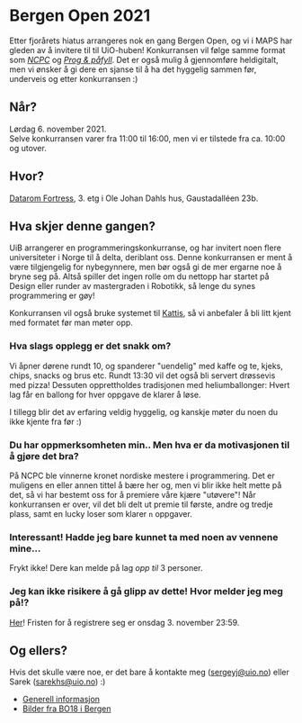 # Bergen Open 2021

Etter fjorårets hiatus arrangeres nok en gang Bergen Open, og vi i MAPS har gleden av å invitere til til UiO-huben! Konkurransen vil følge samme format som *[NCPC](https://github.com/MAPSuio/NCPC-21)* og *[Prog & påfyll](https://www.facebook.com/events/404177087717380)*. Det er også mulig å gjennomføre heldigitalt, men vi ønsker å gi dere en sjanse til å ha det hyggelig sammen før, underveis og etter konkurransen :)


## Når?
Lørdag 6. november 2021. <br>
Selve konkurransen varer fra 11:00 til 16:00, men vi er tilstede fra ca. 10:00 og utover.


## Hvor?
[Datarom Fortress](https://ifirom.no/3/3468), 3. etg i Ole Johan Dahls hus, Gaustadalléen 23b.


## Hva skjer denne gangen?
UiB arrangerer en programmeringskonkurranse, og har invitert noen flere universiteter i Norge til å delta, deriblant oss. Denne konkurransen er ment å være tilgjengelig for nybegynnere, men bør også gi de mer ergarne noe å bryne seg på. Altså spiller det ingen rolle om du nettopp har startet på Design eller runder av mastergraden i Robotikk, så lenge du synes programmering er gøy!

Konkurransen vil også bruke systemet til [Kattis](https://open.kattis.com/), så vi anbefaler å bli litt kjent med formatet før man møter opp.


### Hva slags opplegg er det snakk om?
Vi åpner dørene rundt 10, og spanderer "uendelig" med kaffe og te, kjeks, chips, snacks og brus etc. Rundt 13:30 vil det også bli servert drøssevis med pizza! Dessuten opprettholdes tradisjonen med heliumballonger: Hvert lag får en ballong for hver oppgave de klarer å løse.

I tillegg blir det av erfaring veldig hyggelig, og kanskje møter du noen du ikke kjente fra før :)


### Du har oppmerksomheten min.. Men hva er da motivasjonen til å gjøre det bra?
På NCPC ble vinnerne kronet nordiske mestere i programmering. Det er muligens en eller annen tittel å bære her og, men vi blir ikke helt mette på det, så vi har bestemt oss for å premiere våre kjære "utøvere"! Når konkurransen er over, vil det bli delt ut premie til første, andre og tredje plass, samt en lucky loser som klarer `n` oppgaver.


### Interessant! Hadde jeg bare kunnet ta med noen av vennene mine...
Frykt ikke! Dere kan melde på lag *opp til* 3 personer.


### Jeg kan ikke risikere å gå glipp av dette! Hvor melder jeg meg på!?
[Her](https://docs.google.com/forms/d/e/1FAIpQLSduoVWdStY-yQOR5I2kqKIQLBjVs5oYP_hspDp2sYGQd2_hHg/viewform)! Fristen for å registrere seg er onsdag 3. november 23:59.


## Og ellers?
Hvis det skulle være noe, er det bare å kontakte meg (sergeyj@uio.no) eller Sarek (sarekhs@uio.no) :)
- [Generell informasjon](http://contest.ii.uib.no/bgopen/2021/)
- [Bilder fra BO18 i Bergen](http://contest.ii.uib.no/bgopen/2018/pics/)
